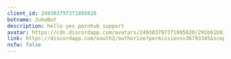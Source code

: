 ```yaml
---
client_id: 249303797371895820
botname: JukeBot
description: hello yes pornhub support
avatar: https://cdn.discordapp.com/avatars/249303797371895820/291b61b9358cee0d0185e6b5bda30de7.png
link: https://discordapp.com/oauth2/authorize?permissions=36793345&scope=bot&client_id=249303797371895820
nsfw: false
---
```

